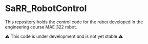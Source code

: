 # SaRR_RobotControl
This repository holds the control code for the robot developed in the engineering course MAE 322 robot.

:warning: This code is under development and is not yet stable :warning:
